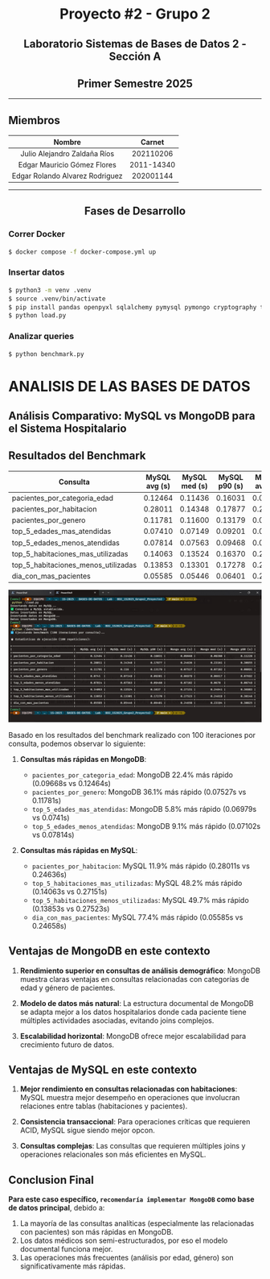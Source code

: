 # <div align="center">  Proyecto #2 - Grupo 2 </div>

## <div align="center">  Laboratorio Sistemas de Bases de Datos 2 - Sección A </div>
## <div align="center">  Primer Semestre 2025 </div> 
___

## Miembros

| Nombre | Carnet |
|:------:|:------:|
| Julio Alejandro Zaldaña Ríos | 202110206 |
| Edgar Mauricio Gómez Flores | 2011-14340 |
| Edgar Rolando Alvarez Rodriguez  | 202001144 |

______

## <div align="center">  Fases de Desarrollo </div> 

### Correr Docker

```bash
$ docker compose -f docker-compose.yml up
```

### Insertar datos

```bash
$ python3 -m venv .venv
$ source .venv/bin/activate
$ pip install pandas openpyxl sqlalchemy pymysql pymongo cryptography tabulate
$ python load.py
```

### Analizar queries

```bash
$ python benchmark.py
```



# ANALISIS DE LAS BASES DE DATOS
## Análisis Comparativo: MySQL vs MongoDB para el Sistema Hospitalario

## Resultados del Benchmark

| Consulta                             | MySQL avg (s) | MySQL med (s) | MySQL p90 (s) | Mongo avg (s) | Mongo med (s) | Mongo p90 (s) |
|--------------------------------------|---------------|---------------|---------------|---------------|---------------|---------------|
| pacientes_por_categoria_edad        | 0.12464       | 0.11436       | 0.16031       | 0.09668       | 0.09288       | 0.11228       |
| pacientes_por_habitacion            | 0.28011       | 0.14348       | 0.17877       | 0.24636       | 0.23161       | 0.30955       |
| pacientes_por_genero                | 0.11781       | 0.11600       | 0.13179       | 0.07527       | 0.07182       | 0.08891       |
| top_5_edades_mas_atendidas          | 0.07410       | 0.07149       | 0.09201       | 0.06979       | 0.06617       | 0.07692       |
| top_5_edades_menos_atendidas        | 0.07814       | 0.07563       | 0.09468       | 0.07102       | 0.06780       | 0.08749       |
| top_5_habitaciones_mas_utilizadas   | 0.14063       | 0.13524       | 0.16370       | 0.27151       | 0.24641       | 0.36983       |
| top_5_habitaciones_menos_utilizadas | 0.13853       | 0.13301       | 0.17278       | 0.27523       | 0.24619       | 0.38146       |
| dia_con_mas_pacientes               | 0.05585       | 0.05446       | 0.06401       | 0.24658       | 0.23194       | 0.30825       |

![alt text](./imgs/image.png)

Basado en los resultados del benchmark realizado con 100 iteraciones por consulta, podemos observar lo siguiente:

1. **Consultas más rápidas en MongoDB**:
   - `pacientes_por_categoria_edad`: MongoDB 22.4% más rápido (0.09668s vs 0.12464s)
   - `pacientes_por_genero`: MongoDB 36.1% más rápido (0.07527s vs 0.11781s)
   - `top_5_edades_mas_atendidas`: MongoDB 5.8% más rápido (0.06979s vs 0.0741s)
   - `top_5_edades_menos_atendidas`: MongoDB 9.1% más rápido (0.07102s vs 0.07814s)

2. **Consultas más rápidas en MySQL**:
   - `pacientes_por_habitacion`: MySQL 11.9% más rápido (0.28011s vs 0.24636s)
   - `top_5_habitaciones_mas_utilizadas`: MySQL 48.2% más rápido (0.14063s vs 0.27151s)
   - `top_5_habitaciones_menos_utilizadas`: MySQL 49.7% más rápido (0.13853s vs 0.27523s)
   - `dia_con_mas_pacientes`: MySQL 77.4% más rápido (0.05585s vs 0.24658s)

## Ventajas de MongoDB en este contexto

1. **Rendimiento superior en consultas de análisis demográfico**: MongoDB muestra claras ventajas en consultas relacionadas con categorías de edad y género de pacientes.

2. **Modelo de datos más natural**: La estructura documental de MongoDB se adapta mejor a los datos hospitalarios donde cada paciente tiene múltiples actividades asociadas, evitando joins complejos.

3. **Escalabilidad horizontal**: MongoDB ofrece mejor escalabilidad para crecimiento futuro de datos.

## Ventajas de MySQL en este contexto

1. **Mejor rendimiento en consultas relacionadas con habitaciones**: MySQL muestra mejor desempeño en operaciones que involucran relaciones entre tablas (habitaciones y pacientes).

2. **Consistencia transaccional**: Para operaciones críticas que requieren ACID, MySQL sigue siendo mejor opcon.

3. **Consultas complejas**: Las consultas que requieren múltiples joins y operaciones relacionales son más eficientes en MySQL.

## Conclusion Final

**Para este caso específico, `recomendaría implementar MongoDB` como base de datos principal**, debido a:

1. La mayoría de las consultas analíticas (especialmente las relacionadas con pacientes) son más rápidas en MongoDB.
2. Los datos médicos son semi-estructurados, por eso el modelo documental funciona mejor.
3. Las operaciones más frecuentes (análisis por edad, género) son significativamente más rápidas.


